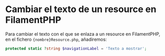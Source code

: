 # Cambiar el texto de un resource en FilamentPHP

Para cambiar el texto con el que se enlaza a un resource en FilamentPHP, en el fichero `{nombre}Resource.php`, añadiremos:

``` php
protected static ?string $navigationLabel = 'Texto a mostrar';
```
